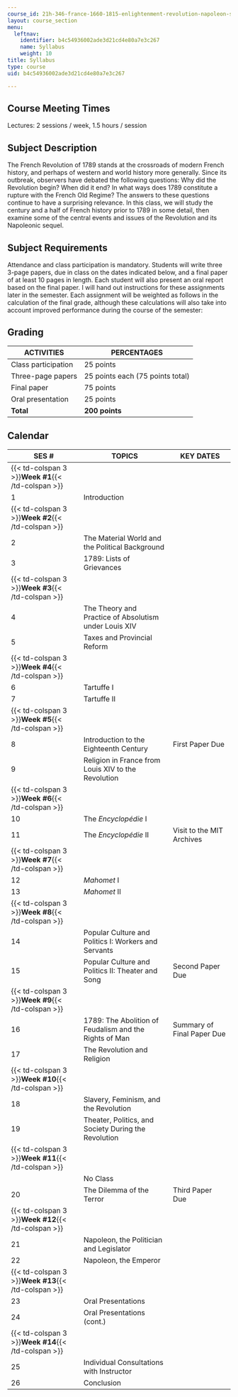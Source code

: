 ```yaml
---
course_id: 21h-346-france-1660-1815-enlightenment-revolution-napoleon-spring-2011
layout: course_section
menu:
  leftnav:
    identifier: b4c54936002ade3d21cd4e80a7e3c267
    name: Syllabus
    weight: 10
title: Syllabus
type: course
uid: b4c54936002ade3d21cd4e80a7e3c267

---
```


Course Meeting Times
--------------------

Lectures: 2 sessions / week, 1.5 hours / session

Subject Description
-------------------

The French Revolution of 1789 stands at the crossroads of modern French history, and perhaps of western and world history more generally. Since its outbreak, observers have debated the following questions: Why did the Revolution begin? When did it end? In what ways does 1789 constitute a rupture with the French Old Regime? The answers to these questions continue to have a surprising relevance. In this class, we will study the century and a half of French history prior to 1789 in some detail, then examine some of the central events and issues of the Revolution and its Napoleonic sequel.

Subject Requirements
--------------------

Attendance and class participation is mandatory. Students will write three 3-page papers, due in class on the dates indicated below, and a final paper of at least 10 pages in length. Each student will also present an oral report based on the final paper. I will hand out instructions for these assignments later in the semester. Each assignment will be weighted as follows in the calculation of the final grade, although these calculations will also take into account improved performance during the course of the semester:

Grading
-------

| ACTIVITIES | PERCENTAGES |
| --- | --- |
| Class participation | 25 points |
| Three-page papers | 25 points each (75 points total) |
| Final paper | 75 points |
| Oral presentation | 25 points |
| **Total** | **200 points** 

Calendar
--------

| SES # | TOPICS | KEY DATES |
| --- | --- | --- |
| {{< td-colspan 3 >}}**Week #1**{{< /td-colspan >}} |||
| 1 | Introduction | &nbsp; |
| {{< td-colspan 3 >}}**Week #2**{{< /td-colspan >}} |||
| 2 | The Material World and the Political Background | &nbsp; |
| 3 | 1789: Lists of Grievances | &nbsp; |
| {{< td-colspan 3 >}}**Week #3**{{< /td-colspan >}} |||
| 4 | The Theory and Practice of Absolutism under Louis XIV | &nbsp; |
| 5 | Taxes and Provincial Reform | &nbsp; |
| {{< td-colspan 3 >}}**Week #4**{{< /td-colspan >}} |||
| 6 | Tartuffe I | &nbsp; |
| 7 | Tartuffe II | &nbsp; |
| {{< td-colspan 3 >}}**Week #5**{{< /td-colspan >}} |||
| 8 | Introduction to the Eighteenth Century | First Paper Due |
| 9 | Religion in France from Louis XIV to the Revolution | &nbsp; |
| {{< td-colspan 3 >}}**Week #6**{{< /td-colspan >}} |||
| 10 | The _Encyclopédie_ I | &nbsp; |
| 11 | The _Encyclopédie_ II | Visit to the MIT Archives |
| {{< td-colspan 3 >}}**Week #7**{{< /td-colspan >}} |||
| 12 | _Mahomet_ I | &nbsp; |
| 13 | _Mahomet_ II | &nbsp; |
| {{< td-colspan 3 >}}**Week #8**{{< /td-colspan >}} |||
| 14 | Popular Culture and Politics I: Workers and Servants | &nbsp; |
| 15 | Popular Culture and Politics II: Theater and Song | Second Paper Due |
| {{< td-colspan 3 >}}**Week #9**{{< /td-colspan >}} |||
| 16 | 1789: The Abolition of Feudalism and the Rights of Man | Summary of Final Paper Due |
| 17 | The Revolution and Religion | &nbsp; |
| {{< td-colspan 3 >}}**Week #10**{{< /td-colspan >}} |||
| 18 | Slavery, Feminism, and the Revolution | &nbsp; |
| 19 | Theater, Politics, and Society During the Revolution | &nbsp; |
| {{< td-colspan 3 >}}**Week #11**{{< /td-colspan >}} |||
| &nbsp; | No Class | &nbsp; |
| 20 | The Dilemma of the Terror | Third Paper Due |
| {{< td-colspan 3 >}}**Week #12**{{< /td-colspan >}} |||
| 21 | Napoleon, the Politician and Legislator | &nbsp; |
| 22 | Napoleon, the Emperor | &nbsp; |
| {{< td-colspan 3 >}}**Week #13**{{< /td-colspan >}} |||
| 23 | Oral Presentations | &nbsp; |
| 24 | Oral Presentations (cont.) | &nbsp; |
| {{< td-colspan 3 >}}**Week #14**{{< /td-colspan >}} |||
| 25 | Individual Consultations with Instructor | &nbsp; |
| 26 | Conclusion |